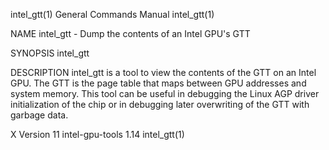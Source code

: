 intel_gtt(1)                                                                             General Commands Manual                                                                             intel_gtt(1)

NAME
       intel_gtt - Dump the contents of an Intel GPU's GTT

SYNOPSIS
       intel_gtt

DESCRIPTION
       intel_gtt is a tool to view the contents of the GTT on an Intel GPU.  The GTT is the page table that maps between GPU addresses and system memory.  This tool can be useful in debugging the Linux
       AGP driver initialization of the chip or in debugging later overwriting of the GTT with garbage data.

X Version 11                                                                               intel-gpu-tools 1.14                                                                              intel_gtt(1)
